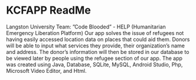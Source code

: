 # KCFAPP ReadMe
Langston University Team: ”Code Blooded” -   HELP (Humanitarian Emergency Liberation Platform) 
Our app solves the issue of refugees not having easily accessed location data on places that could aid them. Donors will be able to input what services they provide, their organization’s name and address.  The donor’s information will then be stored in our database to be viewed later by people using the refugee section of our app. The app was created using Java, Database, SQLite, MySQL, Android Studio, Php, Microsoft Video Editor, and Html.
